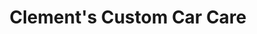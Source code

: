 ---
title: "Clement's Custom Car Care"
url: /hot-springs/clements-custom-car-care/
shop: car repair
---